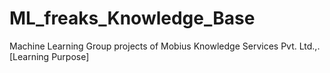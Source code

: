 # ML_freaks_Knowledge_Base
Machine Learning Group projects of Mobius Knowledge Services Pvt. Ltd.,.[Learning Purpose]
